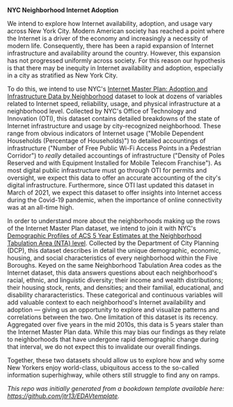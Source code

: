 **NYC Neighborhood Internet Adoption**

We intend to explore how Internet availability, adoption, and usage vary across 
New York City. Modern American society has reached a point where the Internet 
is a driver of the economy and increasingly a necessity of modern life. Consequently, there has been a rapid expansion of Internet infrastructure and availability around the country.  However, this expansion has not progressed uniformly across society.
For this reason our hypothesis is that there may be inequity in Internet availability and adoption, especially in a city as stratified as New York City.

To do this, we intend to use NYC's [Internet Master Plan: Adoption and Infrastructure Data by Neighborhood](https://data.cityofnewyork.us/City-Government/Internet-Master-Plan-Adoption-and-Infrastructure-D/fg5j-q5nk) dataset to look at dozens of variables related to Internet speed, reliability, usage, and physical infrastructure at a neighborhood level.  Collected by NYC's Office of Technology and Innovation (OTI), this dataset contains detailed breakdowns of the state of Internet infrastructure and usage by city-recognized neighborhood.  These range from obvious indicators of Internet usage ("Mobile Dependent Households (Percentage of Households)") to detailed accountings of infrastructure ("Number of Free Public Wi-Fi Access Points in a Pedestrian Corridor") to *really* detailed accountings of infrastructure ("Density of Poles Reserved and with Equipment Installed for Mobile Telecom Franchise").  As most digital public infrastructure must go through OTI for permits and oversight, we expect this data to offer an accurate accounting of the city's digital infrastructure.  Furthermore, since OTI last updated this dataset in March of 2021, we expect this dataset to offer insights into Internet access during the Covid-19 pandemic, when the importance of online connectivity was at an all-time high.

In order to understand more about the neighborhoods making up the rows of the Internet Master Plan dataset, we intend to join it with NYC's [Demographic Profiles of ACS 5 Year Estimates at the Neighborhood Tabulation Area (NTA) level](https://data.cityofnewyork.us/City-Government/Demographic-Profiles-of-ACS-5-Year-Estimates-at-th/8cwr-7pqn).  Collected by the Department of City Planning (DCP), this dataset describes in detail the unique demographic, economic, housing, and social characteristics of every neighborhood within the Five Boroughs.  Keyed on the same Neighborhood Tabulation Area codes as the Internet dataset, this data answers questions about each neighborhood's racial, ethnic, and linguistic diversity; their income and wealth distributions;  their housing stock, rents, and densities; and their familial, educational, and disability chararacteristics.  These categorical and continuous variables will add valuable context to each neighborhood's Internet availability and adoption — giving us an opportunity to explore and visualize patterns and correlations between the two.  One limitation of this dataset is its recency.  Aggregated over five years in the mid 2010s, this data is 5 years staler than the Internet Master Plan data.  While this may bias our findings as they relate to neighborhoods that have undergone rapid demographic change during that interval, we do not expect this to invalidate our overall findings.

Together, these two datasets should allow us to explore how and why some New Yorkers enjoy world-class, ubiquitous access to the so-called information superhighway, while others still struggle to find any on ramps.


*This repo was initially generated from a bookdown template available here: https://github.com/jtr13/EDAVtemplate.*	




